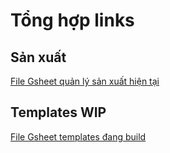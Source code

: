 # Tổng hợp links

## Sản xuất

[File Gsheet quản lý sản xuất hiện tại](https://docs.google.com/spreadsheets/d/1tFekCD4M\_NEobDEIkrQHziv0IEmGfm3EcckRmCHmXyM/edit#gid=1473122146)

## Templates WIP

[File Gsheet templates đang build](https://docs.google.com/spreadsheets/d/16b19yfYFmsRzYQ2urDsbi-KtqomXas9OYPHp3fYPhEU/edit#gid=0)
